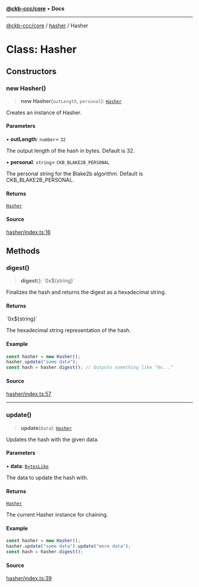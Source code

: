 [**@ckb-ccc/core**](README.md) • **Docs**

***

[@ckb-ccc/core](README.md) / [hasher](hasher.md) / Hasher

# Class: Hasher

## Constructors

### new Hasher()

> **new Hasher**(`outLength`, `personal`): [`Hasher`](hasher.Class.Hasher.md)

Creates an instance of Hasher.

#### Parameters

• **outLength**: `number`= `32`

The output length of the hash in bytes. Default is 32.

• **personal**: `string`= `CKB_BLAKE2B_PERSONAL`

The personal string for the Blake2b algorithm. Default is CKB_BLAKE2B_PERSONAL.

#### Returns

[`Hasher`](hasher.Class.Hasher.md)

#### Source

[hasher/index.ts:16](https://github.com/SpectreMercury/ccc/blob/1b34760fdeb60ebebc0a7e641c12ef11dff1e7d0/packages/core/src/hasher/index.ts#L16)

## Methods

### digest()

> **digest**(): \`0x$\{string\}\`

Finalizes the hash and returns the digest as a hexadecimal string.

#### Returns

\`0x$\{string\}\`

The hexadecimal string representation of the hash.

#### Example

```typescript
const hasher = new Hasher();
hasher.update("some data");
const hash = hasher.digest(); // Outputs something like "0x..."
```

#### Source

[hasher/index.ts:57](https://github.com/SpectreMercury/ccc/blob/1b34760fdeb60ebebc0a7e641c12ef11dff1e7d0/packages/core/src/hasher/index.ts#L57)

***

### update()

> **update**(`data`): [`Hasher`](hasher.Class.Hasher.md)

Updates the hash with the given data.

#### Parameters

• **data**: [`BytesLike`](bytes.Type.BytesLike.md)

The data to update the hash with.

#### Returns

[`Hasher`](hasher.Class.Hasher.md)

The current Hasher instance for chaining.

#### Example

```typescript
const hasher = new Hasher();
hasher.update("some data").update("more data");
const hash = hasher.digest();
```

#### Source

[hasher/index.ts:39](https://github.com/SpectreMercury/ccc/blob/1b34760fdeb60ebebc0a7e641c12ef11dff1e7d0/packages/core/src/hasher/index.ts#L39)
